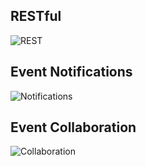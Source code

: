 <h2>RESTful</h2>

![REST](https://github.com/user-attachments/assets/5134d895-9f9a-4b47-b931-575443408374)

<h2>Event Notifications</h2>

![Notifications](https://github.com/user-attachments/assets/de2ef966-0318-4b52-b06a-52e849a80cb7)

<h2>Event Collaboration</h2>

![Collaboration](https://github.com/user-attachments/assets/71db36d1-9c97-435f-b440-e8f96b5454b3)